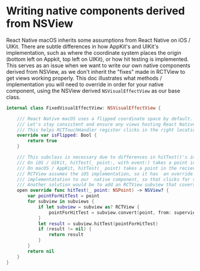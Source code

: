 # Writing native components derived from NSView


React Native macOS inherits some assumptions from React Native on iOS / UIKit. There are subtle differences in how AppKit's and UIKit's implementation, such as where the coordinate system places the origin (bottom left on Appkit, top left on UIKit), or how hit testing is implemented. This serves as an issue when we want to write our own native components derived from NSView, as we don't inherit the "fixes" made in RCTView to get views working properly. This doc illustrates what methods / implementation you will need to override in order for your native component, using the NSView derived `NSVisualEffectView` as our base class.

```Swift
internal class FixedVisualEffectView: NSVisualEffectView {

	/// React Native macOS uses a flipped coordinate space by default. to match the other platforms.
	/// Let's stay consistent and ensure any views hosting React Native views are also flipped.
	/// This helps RCTTouchHandler register clicks in the right location, and ensures `layer.geometryFlipped` is true.
	override var isFlipped: Bool {
		return true
	}

	/// This subclass is necessary due to differences in hitTest()'s implementation between iOS and macOS
	///	On iOS / UIKit, hitTest(_ point:, with event:) takes a point in the receiver's local coordinate system.
	///	On macOS / AppKit, hitTest(_ point) takes a point in the reciever's superviews' coordinate system.
	/// RCTView assumes the iOS implementation, so it has  an override of hitTest(_ point). Let's copy the
	/// implementatation to our  native component, so that clicks for subviews of type RCTView are handled properly.
	/// Another solution would be to add an RCTView subview that covers the full bounds of our native view
	open override func hitTest(_ point: NSPoint) -> NSView? {
		var pointForHitTest = point
		for subview in subviews {
			if let subview = subview as? RCTView {
				pointForHitTest = subview.convert(point, from: superview)
			}
			let result = subview.hitTest(pointForHitTest)
			if (result != nil) {
				return result
			}
		}
		return nil
	}
}
``````